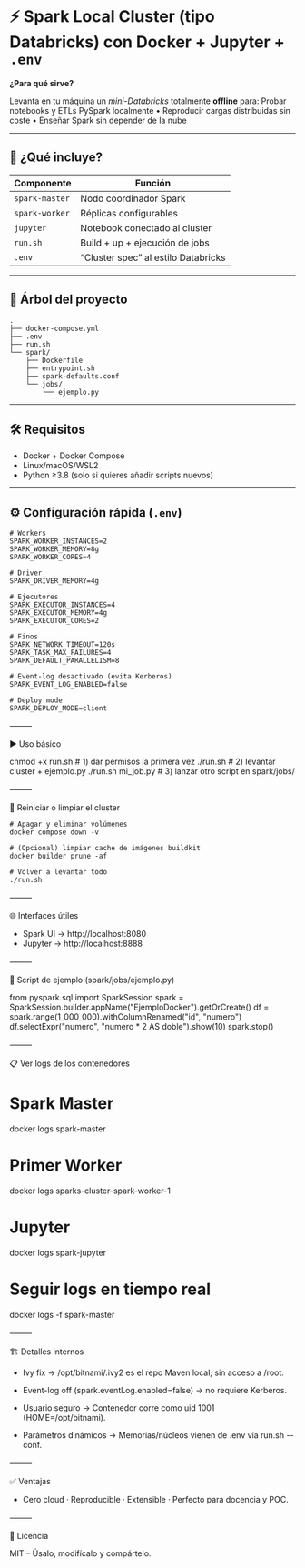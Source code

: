 # ⚡ Spark Local Cluster (tipo Databricks) con Docker + Jupyter + `.env`

**¿Para qué sirve?**  

Levanta en tu máquina un _mini-Databricks_ totalmente **offline** para:  Probar notebooks y ETLs PySpark localmente • Reproducir cargas distribuidas sin coste • Enseñar Spark sin depender de la nube

---

## 🚀 ¿Qué incluye?
| Componente | Función |
|------------|---------|
| `spark-master` | Nodo coordinador Spark |
| `spark-worker` | Réplicas configurables |
| `jupyter` | Notebook conectado al cluster |
| `run.sh` | Build + up + ejecución de jobs |
| `.env` | “Cluster spec” al estilo Databricks |

---

## 📂 Árbol del proyecto

```plaintext
.
├── docker-compose.yml
├── .env
├── run.sh
└── spark/
    ├── Dockerfile
    ├── entrypoint.sh
    ├── spark-defaults.conf
    └── jobs/
        └── ejemplo.py
```

---

## 🛠️ Requisitos
* Docker + Docker Compose  
* Linux/macOS/WSL2  
* Python ≥3.8 (solo si quieres añadir scripts nuevos)

---

## ⚙️ Configuración rápida (`.env`)
```env
# Workers
SPARK_WORKER_INSTANCES=2
SPARK_WORKER_MEMORY=8g
SPARK_WORKER_CORES=4

# Driver
SPARK_DRIVER_MEMORY=4g

# Ejecutores
SPARK_EXECUTOR_INSTANCES=4
SPARK_EXECUTOR_MEMORY=4g
SPARK_EXECUTOR_CORES=2

# Finos
SPARK_NETWORK_TIMEOUT=120s
SPARK_TASK_MAX_FAILURES=4
SPARK_DEFAULT_PARALLELISM=8

# Event-log desactivado (evita Kerberos)
SPARK_EVENT_LOG_ENABLED=false

# Deploy mode
SPARK_DEPLOY_MODE=client
```

⸻

▶️ Uso básico

chmod +x run.sh        # 1) dar permisos la primera vez
./run.sh               # 2) levantar cluster + ejemplo.py
./run.sh mi_job.py     # 3) lanzar otro script en spark/jobs/


⸻

🔄 Reiniciar o limpiar el cluster
```
# Apagar y eliminar volúmenes
docker compose down -v

# (Opcional) limpiar cache de imágenes buildkit
docker builder prune -af

# Volver a levantar todo
./run.sh
```

⸻

🌐 Interfaces útiles
- Spark UI → http://localhost:8080
- Jupyter  → http://localhost:8888

⸻

🧪 Script de ejemplo (spark/jobs/ejemplo.py)

from pyspark.sql import SparkSession
spark = SparkSession.builder.appName("EjemploDocker").getOrCreate()
df = spark.range(1_000_000).withColumnRenamed("id", "numero")
df.selectExpr("numero", "numero * 2 AS doble").show(10)
spark.stop()


⸻

📋 Ver logs de los contenedores

# Spark Master
docker logs spark-master

# Primer Worker
docker logs sparks-cluster-spark-worker-1

# Jupyter
docker logs spark-jupyter

# Seguir logs en tiempo real
docker logs -f spark-master


⸻

🏗️ Detalles internos

- Ivy fix → /opt/bitnami/.ivy2 es el repo Maven local; sin acceso a /root.

- Event-log off (spark.eventLog.enabled=false) → no requiere Kerberos.

- Usuario seguro → Contenedor corre como uid 1001 (HOME=/opt/bitnami).

- Parámetros dinámicos → Memorias/núcleos vienen de .env vía run.sh --conf.

⸻

✅ Ventajas
- Cero cloud · Reproducible · Extensible · Perfecto para docencia y POC.

⸻

📜 Licencia

MIT – Úsalo, modifícalo y compártelo.
